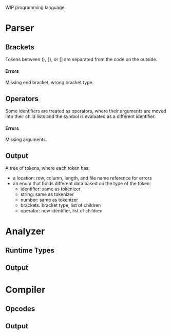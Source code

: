 WIP programming language

# Parser
## Brackets
Tokens between (), {}, or [] are separated from the code on the outside.
#### Errors
Missing end bracket, wrong bracket type.
## Operators
Some identifiers are treated as operators, where their arguments are moved into their child lists and the symbol is evaluated as a different identifier.
#### Errors
Missing arguments.
## Output
A tree of tokens, where each token has:
- a location: row, column, length, and file name reference for errors
- an enum that holds different data based on the type of the token:
    - identifier: same as tokenizer
    - string: same as tokenizer
    - number: same as tokenizer
    - brackets: bracket type, list of children
    - operator: new identifier, list of children


# Analyzer
## Runtime Types
## Output

# Compiler
## Opcodes
## Output
